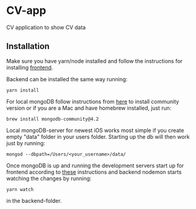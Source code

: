 # CV-app

CV application to show CV data

## Installation

Make sure you have yarn/node installed and follow the instructions for installing [frontend](https://github.com/rampemus/cvapp/tree/master/frontend).

Backend can be installed the same way running:

`yarn install`

For local mongoDB follow instructions from [here](https://docs.mongodb.com/manual/administration/install-community/) to install community version or if you are a Mac and have homebrew installed, just run:

`brew install mongodb-community@4.2`

Local mongoDB-server for newest iOS works most simple if you create empty "data" folder in your users folder. Starting up the db will then work just by running:

`mongod --dbpath=/Users/<your_username>/data/`

Once mongoDB is up and running the development servers start up for frontend according to [these](https://github.com/rampemus/cvapp/tree/master/frontend) instructions and backend nodemon starts watching the changes by running:

`yarn watch`

in the backend-folder.
